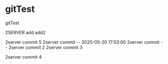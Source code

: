 # gitTest
gitTest


2SERVER
add
add2

2server commit 5
2server  commit -- 2025-05-20 17:53:00
2server commit --
2server commit 2
2server commit 3

2server commit 4
